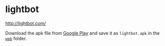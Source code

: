 # lightbot
http://lightbot.com/

Download the apk file from [Google Play](https://play.google.com/store/apps/details?id=com.lightbot.lightbothoc) and save it as `lightbot.apk` in the [`web`](web) folder. 
